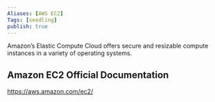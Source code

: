 ```yaml
---
Aliases: [AWS EC2]
Tags: [seedling]
publish: true
---
```


Amazon’s Elastic Compute Cloud offers secure and resizable compute instances in a variety of operating systems.

## Amazon EC2 Official Documentation

https://aws.amazon.com/ec2/